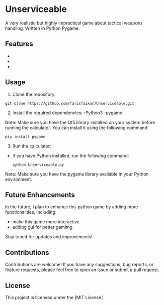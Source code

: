# Unserviceable
A very realistic but highly impractical game about tactical weapons handling. Written in Python Pygame.

## Features

- 
- 
- 

## Usage

1. Clone the repository:

```
git clone https://github.com/farisfaikar/Unserviceable.git
```

2. Install the required dependencies:
-Python3
-pygame

Note: Make sure you have the Qt5 library installed on your system before running the calculator. You can install it using the following command:
```
pip install pygame
```

3. Run the calculator:
- If you have Python installed, run the following command:
  ```
  python Unserviceable.py
  ```

Note: Make sure you have the pygame library available in your Python environment.

## Future Enhancements

In the future, I plan to enhance this python game by adding more functionalities, including:

- make this game more interactive.
- adding gui for better gamimg.

Stay tuned for updates and improvements!

## Contributions

Contributions are welcome! If you have any suggestions, bug reports, or feature requests, please feel free to open an issue or submit a pull request.

## License

This project is licensed under the [MIT License]

